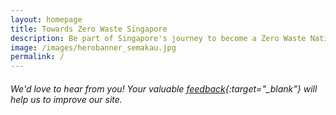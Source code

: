 ```yaml
---
layout: homepage
title: Towards Zero Waste Singapore
description: Be part of Singapore's journey to become a Zero Waste Nation
image: /images/herobanner_semakau.jpg
permalink: /
---
```


<!-- Type your notification here - the notification bar will not appear if this is empty. For other changes, refer to _data/homepage.yml to edit the homepage -->
###### We'd love to hear from you! Your valuable [feedback](https://form.gov.sg/#!/5cd9272e7c72130017cee279/preview){:target="_blank"} will help us to improve our site.
